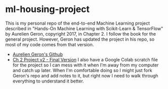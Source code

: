# ml-housing-project

This is my personal repo of the end-to-end Machine Learning project described in "Hands-On Machine Learning with Scikit-Learn & TensorFlow" by Aurelien Geron, copyright 2017, in Chapter 2. I follow the book for the general project. However, Geron has updated the project in his repo, so most of my code comes from that version.
* [Aurelien Geron's Github](https://github.com/ageron)
* [Ch 2 Project v2 - Final Version](https://github.com/ageron/handson-ml2/blob/master/02_end_to_end_machine_learning_project.ipynb)
I also have a Google Colab scratch file for the project so I can mess with it when I'm away from my computer and catch up later. When I'm comfortable doing so I might just fork Geron's repo and add notes to it, but right now I need to walk through everything to understand it better.
